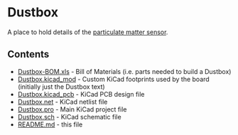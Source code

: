 # Dustbox

A place to hold details of the [particulate matter sensor](http://www.citizensense.net/sensors/particulate-matter-prototype/).

## Contents

 * [Dustbox-BOM.xls](Dustbox-BOM.xls) - Bill of Materials (i.e. parts needed to build a Dustbox)
 * [Dustbox.kicad_mod](Dustbox.kicad_mod) - Custom KiCad footprints used by the board (initially just the Dustbox text)
 * [Dustbox.kicad_pcb](Dustbox.kicad_pcb) - KiCad PCB design file
 * [Dustbox.net](Dustbox.net) - KiCad netlist file
 * [Dustbox.pro](Dustbox.pro) - Main KiCad project file
 * [Dustbox.sch](Dustbox.sch) - KiCad schematic file
 * [README.md](README.md) - this file

